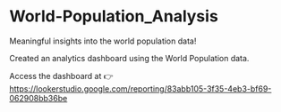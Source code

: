 # World-Population_Analysis
Meaningful insights into the world population data!

Created an analytics dashboard using the World Population data.

Access the dashboard at :point_right: https://lookerstudio.google.com/reporting/83abb105-3f35-4eb3-bf69-062908bb36be
